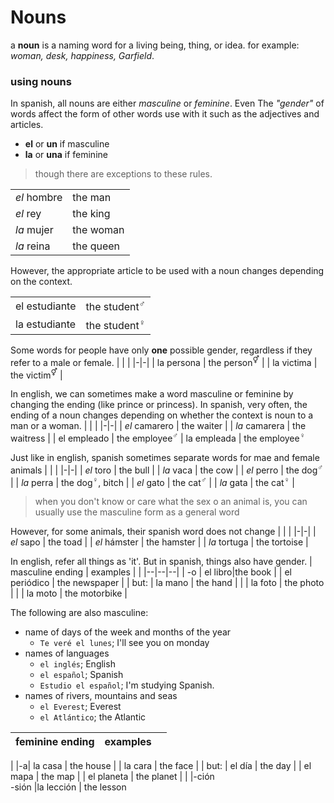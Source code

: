 # Nouns
a **noun** is a naming word for a living being, thing, or idea. for example: *woman, desk, happiness, Garfield*.

### using nouns
In spanish, all nouns are either *masculine* or *feminine*. Even The *"gender"* of words affect the form of other words use with it such as the adjectives and articles.
- **el** or **un** if masculine
- **la** or **una** if feminine
> though there are exceptions to these rules.

| | |
|--|--|
| *el* hombre | the man   |
| *el* rey    | the king  |
| *la* mujer  | the woman |
| *la* reina  | the queen |

However, the appropriate article to be used with a noun changes depending on the context.

| | |
|--|--|
| el estudiante | the student<sup>♂</sup> | 
| la estudiante | the student<sup>♀</sup> |

Some words for people have only **one** possible gender, regardless if they refer to a male or female.
| | |
|-|-|
| la persona | the person<sup>⚥</sup> |
| la victima | the victim<sup>⚥</sup> |

In english, we can sometimes make a word masculine or feminine by changing the ending (like prince or princess). In spanish, very often, the ending of a noun changes depending on whether the context is noun to a man or a woman.
| | |
|-|-|
| *el* camarero | the waiter |
| *la* camarera | the waitress |
| el empleado | the employee<sup>♂</sup>
| la empleada | the employee<sup>♀</sup>

Just like in english, spanish sometimes separate words for mae and female animals
| | |
|-|-|
| *el* toro | the bull |
| *la* vaca | the cow |
| *el* perro | the dog<sup>♂</sup> |
| *la* perra | the dog<sup>♀</sup>, bitch |
| *el* gato | the cat<sup>♂</sup> |
| *la* gata | the cat<sup>♀</sup> | 

> when you don't know or care what the sex o an animal is, you can usually use the masculine form as a general word

However, for some animals, their spanish word does not change
| | |
|-|-|
| *el* sapo | the toad |
| *el* hámster | the hamster |
| *la* tortuga | the tortoise |

In english, refer all things as 'it'. But in spanish, things also have gender.
| masculine ending | examples | |
|--|--|--|
| -o | el libro|the book
| | el periódico | the newspaper |
| but: | la mano | the hand |
| | la foto | the photo |
| | la moto | the motorbike |

The following are also masculine:
- name of days of the week and months of the year
    - `Te veré el lunes`; I'll see you on monday
- names of languages
    - `el inglés`; English
    - `el español`; Spanish
    - `Estudio el español`; I'm studying Spanish.
- names of rivers, mountains and seas
    - `el Everest`; Everest
    - `el Atlántico`; the Atlantic

| feminine ending | examples | |
|-|-|-|
|
|-a| la casa | the house
| | la cara | the face |
| but: | el día | the day
| | el mapa | the map
| | el planeta | the planet | 
|
|-ción<br>-sión |la lección | the lesson
